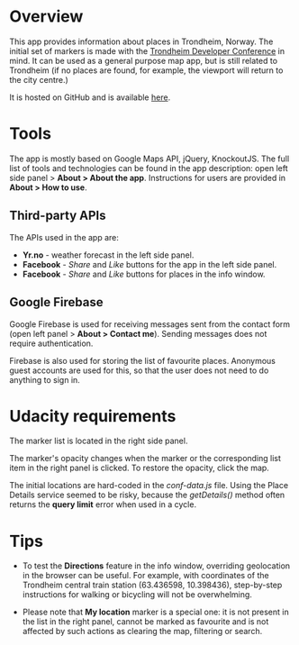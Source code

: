 # Overview
This app provides information about places in Trondheim, Norway. The initial set of markers is made with the [Trondheim Developer Conference](https://2017.trondheimdc.no/) in mind. It can be used as a general purpose map app, but is still related to Trondheim (if no places are found, for example, the viewport will return to the city centre.)

It is hosted on GitHub and is available [here](ekaterina-nikonova.github.io/tdc-map/).

# Tools

The app is mostly based on Google Maps API, jQuery, KnockoutJS. The full list of tools and technologies can be found in the app description: open left side panel > **About > About the app**. Instructions for users are provided in **About > How to use**.

## Third-party APIs
The APIs used in the app are:
 - **Yr.no** - weather forecast in the left side panel.
 - **Facebook** - _Share_ and _Like_ buttons for the app in the left side panel.
 - **Facebook** - _Share_ and _Like_ buttons for places in the info window.

## Google Firebase
Google Firebase is used for receiving messages sent from the contact form (open left panel > **About > Contact me**). Sending messages does not require authentication.

Firebase is also used for storing the list of favourite places. Anonymous guest accounts are used for this, so that the user does not need to do anything to sign in.

# Udacity requirements

The marker list is located in the right side panel.

The marker's opacity changes when the marker or the corresponding list item in the right panel is clicked. To restore the opacity, click the map.

The initial locations are hard-coded in the _conf-data.js_ file. Using the Place Details service seemed to be risky, because the _getDetails()_ method often returns the **query limit** error when used in a cycle.

# Tips
 - To test the **Directions** feature in the info window, overriding geolocation in the browser can be useful. For example, with coordinates of the Trondheim central train station (63.436598, 10.398436), step-by-step instructions for walking or bicycling will not be overwhelming.

 - Please note that **My location** marker is a special one: it is not present in the list in the right panel, cannot be marked as favourite and is not affected by such actions as clearing the map, filtering or search.
